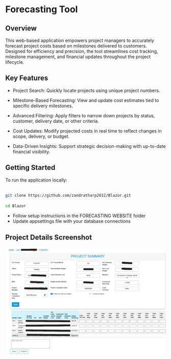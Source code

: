 # Forecasting Tool


## Overview

This web-based application empowers project managers to accurately forecast project costs based on milestones delivered to customers. Designed for efficiency and precision, the tool streamlines cost tracking, milestone management, and financial updates throughout the project lifecycle.



## Key Features

- Project Search: Quickly locate projects using unique project numbers.

- Milestone-Based Forecasting: View and update cost estimates tied to specific delivery milestones.

- Advanced Filtering: Apply filters to narrow down projects by status, customer, delivery date, or other criteria.

- Cost Updates: Modify projected costs in real time to reflect changes in scope, delivery, or budget.

- Data-Driven Insights: Support strategic decision-making with up-to-date financial visibility.



## Getting Started

To run the application locally:

```bash

git clone https://github.com/zandratharp2012/Blazor.git

cd Blazor
```
- Follow setup instructions in the FORECASTING WEBSITE folder
- Update appsettings file with your database connections

## Project Details Screenshot

<div align="center">
  <img src="website_projectdetails.PNG" width="600"/>
</div>

